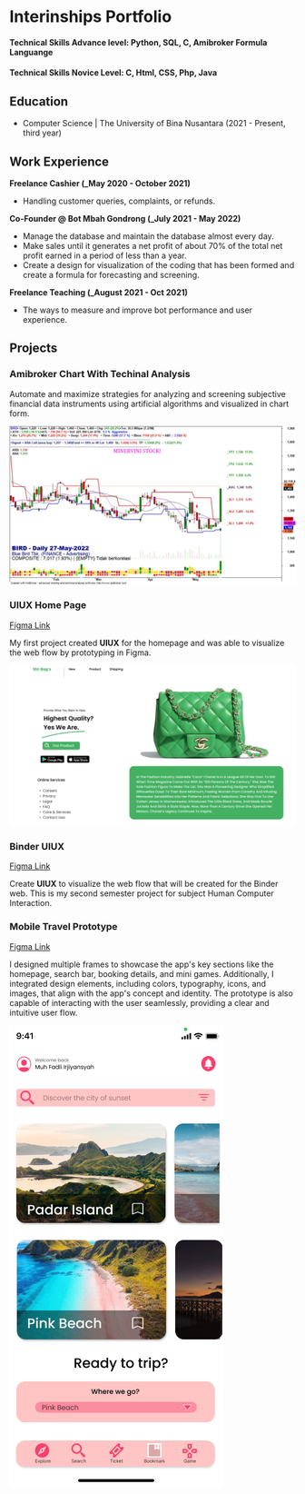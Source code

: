 # Interinships Portfolio

#### Technical Skills Advance level: Python, SQL, C, Amibroker Formula Languange
#### Technical Skills Novice Level: C, Html, CSS, Php, Java

## Education
- Computer Science | The University of Bina Nusantara (2021 - Present, third year)								       		

## Work Experience
**Freelance Cashier (_May 2020 - October 2021)**
- Handling customer queries, complaints, or refunds.

**Co-Founder @ Bot Mbah Gondrong (_July 2021 - May 2022)**
- Manage the database and maintain the database almost every day.
- Make sales until it generates a net profit of about 70% of the total net profit earned in a period of less than a year.
- Create a design for visualization of the coding that has been formed and create a formula for forecasting and screening.

**Freelance Teaching (_August 2021 - Oct 2021)**
- The ways to measure and improve bot performance and user experience.

## Projects

### Amibroker Chart With Techinal Analysis

Automate and maximize strategies for analyzing and screening subjective financial data instruments using artificial algorithms and visualized in chart form.

![Chart-Visualisasion](Assets/mbahgondrong1.jpg)

### UIUX Home Page
[Figma Link](https://www.figma.com/proto/kslZoY4hypqArBOpFRAvNN/Simple-homepage?node-id=1-2&starting-point-node-id=1%3A2&mode=design&t=fOMwxdmp4T6yjYjv-1)

My first project created **UIUX** for the homepage and was able to visualize the web flow by prototyping in Figma.

![Shi-Bag's Web Home Page](Assets/HomePage.png)

### Binder UIUX

[Figma Link](([https://www.figma.com/proto/kslZoY4hypqArBOpFRAvNN/Simple-homepage?node-id=1-2&starting-point-node-id=1%3A2&mode=design&t=fOMwxdmp4T6yjYjv-1)](https://www.figma.com/proto/71gMPgQnAHpAgVzv4hzFdY/Page-FAQ?node-id=102-4&starting-point-node-id=15%3A2&mode=design&t=RFTsEs1wI5xakBPX-1))

Create **UIUX** to visualize the web flow that will be created for the Binder web. This is my second semester project for subject Human Computer Interaction.

### Mobile Travel Prototype 

[Figma Link](https://www.figma.com/proto/tl4WtqdLwmX8izHZ1dHS3q/UAS-HCI?node-id=32-370&starting-point-node-id=4%3A219&mode=design&t=qB271JyLwcC3EFbx-1)

I designed multiple frames to showcase the app's key sections like the homepage, search bar, booking details, and mini games. Additionally, I integrated design elements, including colors, typography, icons, and images, that align with the app's concept and identity. The prototype is also capable of interacting with the user seamlessly, providing a clear and intuitive user flow.

![Bookmark Page](Assets/Bookmark.png)
